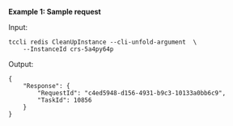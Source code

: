 **Example 1: Sample request**



Input: 

```
tccli redis CleanUpInstance --cli-unfold-argument  \
    --InstanceId crs-5a4py64p
```

Output: 
```
{
    "Response": {
        "RequestId": "c4ed5948-d156-4931-b9c3-10133a0bb6c9",
        "TaskId": 10856
    }
}
```

